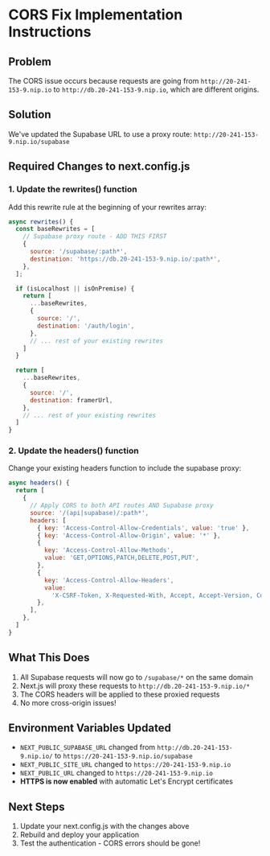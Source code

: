 # CORS Fix Implementation Instructions

## Problem

The CORS issue occurs because requests are going from `http://20-241-153-9.nip.io` to `http://db.20-241-153-9.nip.io`, which are different origins.

## Solution

We've updated the Supabase URL to use a proxy route: `http://20-241-153-9.nip.io/supabase`

## Required Changes to next.config.js

### 1. Update the rewrites() function

Add this rewrite rule at the beginning of your rewrites array:

```javascript
async rewrites() {
  const baseRewrites = [
    // Supabase proxy route - ADD THIS FIRST
    {
      source: '/supabase/:path*',
      destination: 'https://db.20-241-153-9.nip.io/:path*',
    },
  ];

  if (isLocalhost || isOnPremise) {
    return [
      ...baseRewrites,
      {
        source: '/',
        destination: '/auth/login',
      },
      // ... rest of your existing rewrites
    ]
  }

  return [
    ...baseRewrites,
    {
      source: '/',
      destination: framerUrl,
    },
    // ... rest of your existing rewrites
  ]
}
```

### 2. Update the headers() function

Change your existing headers function to include the supabase proxy:

```javascript
async headers() {
  return [
    {
      // Apply CORS to both API routes AND Supabase proxy
      source: '/(api|supabase)/:path*',
      headers: [
        { key: 'Access-Control-Allow-Credentials', value: 'true' },
        { key: 'Access-Control-Allow-Origin', value: '*' },
        {
          key: 'Access-Control-Allow-Methods',
          value: 'GET,OPTIONS,PATCH,DELETE,POST,PUT',
        },
        {
          key: 'Access-Control-Allow-Headers',
          value:
            'X-CSRF-Token, X-Requested-With, Accept, Accept-Version, Content-Length, Content-MD5, Content-Type, Date, X-Api-Version, Authorization, apikey, x-client-info',
        },
      ],
    },
  ]
}
```

## What This Does

1. All Supabase requests will now go to `/supabase/*` on the same domain
2. Next.js will proxy these requests to `http://db.20-241-153-9.nip.io/*`
3. The CORS headers will be applied to these proxied requests
4. No more cross-origin issues!

## Environment Variables Updated

- `NEXT_PUBLIC_SUPABASE_URL` changed from `http://db.20-241-153-9.nip.io/` to `https://20-241-153-9.nip.io/supabase`
- `NEXT_PUBLIC_SITE_URL` changed to `https://20-241-153-9.nip.io`
- `NEXT_PUBLIC_URL` changed to `https://20-241-153-9.nip.io`
- **HTTPS is now enabled** with automatic Let's Encrypt certificates

## Next Steps

1. Update your next.config.js with the changes above
2. Rebuild and deploy your application
3. Test the authentication - CORS errors should be gone!
